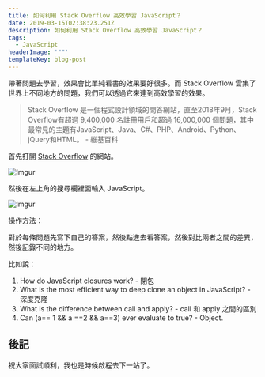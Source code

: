 ```yaml
---
title: 如何利用 Stack Overflow 高效學習 JavaScript？
date: 2019-03-15T02:38:23.251Z
description: 如何利用 Stack Overflow 高效學習 JavaScript？
tags:
  - JavaScript
headerImage: '""'
templateKey: blog-post
---
```

帶著問題去學習，效果會比單純看書的效果要好很多。而 Stack Overflow 雲集了世界上不同地方的問題，我們可以透過它來達到高效學習的效果。

> Stack Overflow 是一個程式設計領域的問答網站，直至2018年9月，Stack Overflow有超過 9,400,000 名註冊用戶和超過 16,000,000 個問題，其中最常見的主題有JavaScript、Java、C#、PHP、Android、Python、jQuery和HTML。 - 維基百科

首先打開 [Stack Overflow](https://stackoverflow.com/) 的網站。

![Imgur](https://i.imgur.com/HmQgFw0.png)

然後在左上角的搜尋欄裡面輸入 JavaScript。

![Imgur](https://i.imgur.com/UuOBZ96.png)

操作方法：

對於每條問題先寫下自己的答案，然後點進去看答案，然後對比兩者之間的差異，然後記錄不同的地方。

比如說：
1. How do JavaScript closures work? - 閉包
1. What is the most efficient way to deep clone an object in JavaScript? - 深度克隆
1. What is the difference between call and apply? - call 和 apply 之間的區別
1. Can (a== 1 && a ==2 && a==3) ever evaluate to true? - Object.

## 後記

祝大家面試順利，我也是時候啟程去下一站了。
